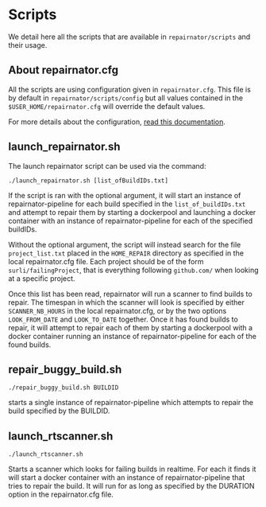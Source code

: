 # Scripts
We detail here all the scripts that are available in `repairnator/scripts` and their usage.

## About repairnator.cfg

All the scripts are using configuration given in `repairnator.cfg`.
This file is by default in `repairnator/scripts/config` but all values contained in the `$USER_HOME/repairnator.cfg` will override the default values.

For more details about the configuration, [read this documentation](repairnator-config.md).

## launch_repairnator.sh
The launch repairnator script can be used via the command:
```
./launch_repairnator.sh [list_ofBuildIDs.txt]
```
If the script is ran with the optional argument, it will start an
instance of repairnator-pipeline for each build specified in the
`list_of_buildIDs.txt`
and attempt to repair them by starting a
dockerpool and launching a docker container with an instance of
repairnator-pipeline for each of the specified buildIDs.

Without the optional argument, the script will instead search for the
file `project_list.txt` placed in the `HOME_REPAIR` directory as
specified in the local repairnator.cfg file. Each project should be of
the form `surli/failingProject`, that is everything following
`github.com/` when looking at a specific project.

Once this list has been read, repairnator will run a scanner to find
builds to repair. The timespan in which the scanner will look is
specified by either `SCANNER_NB_HOURS` in the local
repairnator.cfg, or by the two options `LOOK_FROM_DATE` and
`LOOK_TO_DATE` together. Once it has found builds to repair, it
will attempt to repair each of them by starting a dockerpool with a
docker container running an instance of repairnator-pipeline for each
of the found builds.

## repair_buggy_build.sh
```
./repair_buggy_build.sh BUILDID
```
starts a single instance of repairnator-pipeline which attempts to
repair the build specified by the BUILDID.

## launch_rtscanner.sh
```
./launch_rtscanner.sh
```
Starts a scanner which looks for failing builds in realtime. For each
it finds it will start a docker container with an instance of
repairnator-pipeline that tries to repair the build. It will run for
as long as specified by the DURATION option in the repairnator.cfg file.
